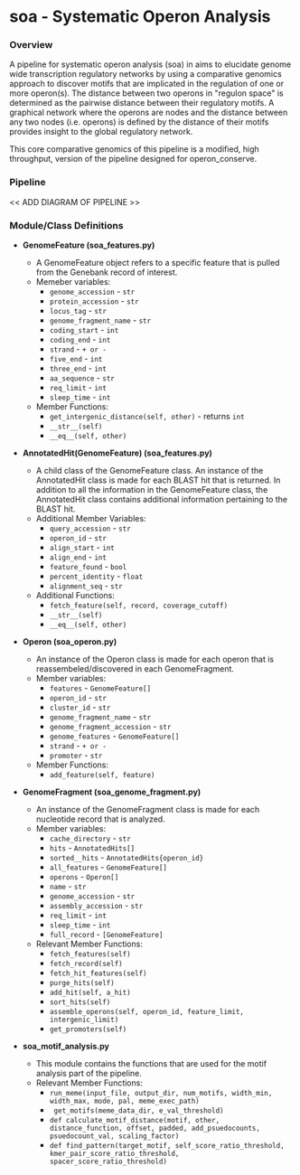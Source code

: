 # soa - Systematic Operon Analysis

### Overview
A pipeline for systematic operon analysis (soa) in aims to elucidate genome wide transcription regulatory networks by using a comparative genomics approach to discover motifs that are implicated in the regulation of one or more operon(s). The distance between two operons in "regulon space" is determined as the pairwise distance between their regulatory motifs. A graphical network where the operons are nodes and the distance between any two nodes (i.e. operons) is defined by the distance of their motifs provides insight to the global regulatory network.

This core comparative genomics of this pipeline is a modified, high throughput, version of the pipeline designed for operon_conserve.

### Pipeline
<< ADD DIAGRAM OF PIPELINE >>

### Module/Class Definitions

* **GenomeFeature (soa_features.py)**
  *  A GenomeFeature object refers to a specific feature that is pulled from the Genebank record of interest.
  *  Memeber variables:
     * `genome_accession` - `str` 
     * `protein_accession` - `str`
     * `locus_tag` - `str`
     * `genome_fragment_name` - `str`
     * `coding_start` - `int`
     * `coding_end` - `int`
     * `strand` - `+ or -`
     * `five_end` - `int`
     * `three_end` - `int`
     * `aa_sequence` - `str`
     * `req_limit` - `int`
     * `sleep_time` - `int`
   * Member Functions:
     * `get_intergenic_distance(self, other)` - returns `int`
     * `__str__(self)`
     * `__eq__(self, other)`


* **AnnotatedHit(GenomeFeature) (soa_features.py)**
  * A child class of the GenomeFeature class. An instance of the AnnotatedHit class is made for each BLAST hit that is returned. In addition to all the information in the GenomeFeature class, the AnnotatedHit class contains additional information pertaining to the BLAST hit.
  * Additional Member Variables:
    * `query_accession` - `str`
    * `operon_id` - `str`
    * `align_start` - `int`
    * `align_end` - `int`
    * `feature_found` - `bool`
    * `percent_identity` - `float`
    * `alignment_seq` - `str`
  * Additional Functions:
    * `fetch_feature(self, record, coverage_cutoff)`
    * `__str__(self)`
    * `__eq__(self, other)`

* **Operon (soa_operon.py)**
  * An instance of the Operon class is made for each operon that is reassembeled/discovered in each GenomeFragment.
  * Member variables:
    * `features` - `GenomeFeature[]`
    * `operon_id` - `str`
    * `cluster_id` - `str`
    * `genome_fragment_name` - `str`
    * `genome_fragment_accession` - `str`
    * `genome_features` - `GenomeFeature[]` 
    * `strand` - `+ or -`
    * `promoter` - `str`
   * Member Functions:
     * `add_feature(self, feature)` 

* **GenomeFragment (soa_genome_fragment.py)**
  * An instance of the GenomeFragment class is made for each nucleotide record that is analyzed.
  * Member variables: 
    * `cache_directory` - `str`
    * `hits` - `AnnotatedHits[]`
    * `sorted__hits` - `AnnotatedHits{operon_id}`
    * `all_features` - `GenomeFeature[]`
    * `operons` - `Operon[]`
    * `name` - `str`
    * `genome_accession` - `str`
    * `assembly_accession` - `str`
    * `req_limit` - `int`
    * `sleep_time` - `int`
    * `full_record` - `[GenomeFeature]`
   * Relevant Member Functions:
     * `fetch_features(self)`
     * `fetch_record(self)`
     * `fetch_hit_features(self)`
     * `purge_hits(self)`
     * `add_hit(self, a_hit)`
     * `sort_hits(self)`
     * `assemble_operons(self, operon_id, feature_limit, intergenic_limit)`
     * `get_promoters(self)`
 
* **soa_motif_analysis.py**
  * This module contains the functions that are used for the motif analysis part of the pipeline.
  * Relevant Member Functions:
    * `run_meme(input_file, output_dir, num_motifs, width_min, width_max, mode, pal, meme_exec_path)`
    * ` get_motifs(meme_data_dir, e_val_threshold)`
    * `def calculate_motif_distance(motif, other, distance_function, offset, padded, add_psuedocounts, psuedocount_val, scaling_factor)`
    * `def find_pattern(target_motif, self_score_ratio_threshold, kmer_pair_score_ratio_threshold, spacer_score_ratio_threshold)`


